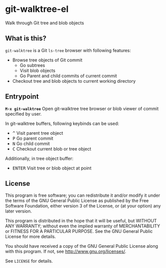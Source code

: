git-walktree-el
===============

Walk through Git tree and blob objects


What is this?
-------------

`git-walktree` is a Git `ls-tree` browser with following features:

- Browse tree objects of Git commit
  - Go subtrees
  - Visit blob objects
  - Go Parent and child commits of current commit
- Checkout tree and blob objects to current working directory

Entrypoint
----------

**`M-x git-walktree`** Open git-walktree tree browser or blob viewer
of commit specified by user.

In git-walktree buffers, following keybinds can be used:

- <kbd>^</kbd> Visit parent tree object
- <kbd>P</kbd> Go parent commit
- <kbd>N</kbd> Go child commit
- <kbd>C</kbd> Checkout current blob or tree object

Additionally, in tree object buffer:

- <kbd>ENTER</kbd> Visit tree or blob object at point


License
-------


This program is free software; you can redistribute it and/or modify
it under the terms of the GNU General Public License as published by
the Free Software Foundation, either version 3 of the License, or
(at your option) any later version.

This program is distributed in the hope that it will be useful,
but WITHOUT ANY WARRANTY; without even the implied warranty of
MERCHANTABILITY or FITNESS FOR A PARTICULAR PURPOSE.  See the
GNU General Public License for more details.

You should have received a copy of the GNU General Public License
along with this program.  If not, see <http://www.gnu.org/licenses/>.

See `LICENSE` for details.
